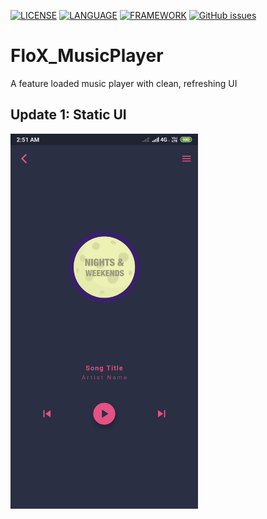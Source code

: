 
[![LICENSE](https://img.shields.io/github/license/Purukitto/FloX_MusicPlayer)](https://github.com/Purukitto/FloX_MusicPlayer/blob/master/LICENSE)  [![LANGUAGE](https://img.shields.io/static/v1?label=Language&message=Dart&color=blue)](https://dart.dev/)   [![FRAMEWORK](https://img.shields.io/static/v1?label=Framework&message=Flutter&color=blue)](https://flutter.dev/)    [![GitHub issues](https://img.shields.io/github/issues/Purukitto/FloX_MusicPlayer?style=flat-square)](https://github.com/Purukitto/FloX_MusicPlayer/issues)

# FloX_MusicPlayer
A feature loaded music player with clean, refreshing UI


## Update 1: Static UI

<img src="https://github.com/Purukitto/FloX_MusicPlayer/blob/master/git_assests/1.png"  width="300">
